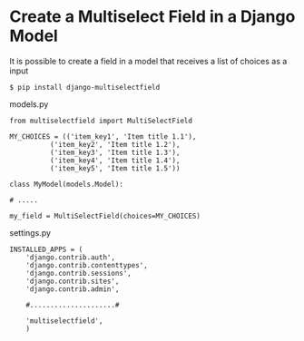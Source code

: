 <h1>Create a Multiselect Field in a Django Model</h1>

<p>It is possible to create a field in a model that receives a list of choices as a input
</p>

    $ pip install django-multiselectfield

<p>models.py
</p>

    from multiselectfield import MultiSelectField

    MY_CHOICES = (('item_key1', 'Item title 1.1'),
              ('item_key2', 'Item title 1.2'),
              ('item_key3', 'Item title 1.3'),
              ('item_key4', 'Item title 1.4'),
              ('item_key5', 'Item title 1.5'))
    
    class MyModel(models.Model):

    # .....

    my_field = MultiSelectField(choices=MY_CHOICES)

<p>settings.py
</p>

    INSTALLED_APPS = (
        'django.contrib.auth',
        'django.contrib.contenttypes',
        'django.contrib.sessions',
        'django.contrib.sites',
        'django.contrib.admin',

        #.....................#

        'multiselectfield',
        )